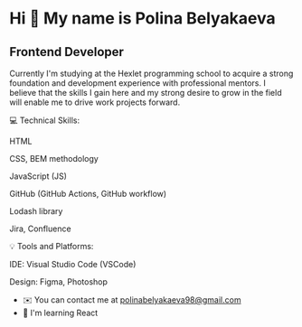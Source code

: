 Hi :wave: My name is Polina Belyakaeva
=========================================================================================================================================

Frontend Developer
------------------

Currently I'm studying at the Hexlet programming school to acquire a strong foundation and development experience with professional mentors. I believe that the skills I gain here and my strong desire to grow in the field will enable me to drive work projects forward.

:computer: Technical Skills:  

HTML  

CSS, BEM methodology  

JavaScript (JS)  

GitHub (GitHub Actions, GitHub workflow)  

Lodash library  

Jira, Confluence  

:bulb: Tools and Platforms:  

IDE: Visual Studio Code (VSCode)  

Design: Figma, Photoshop 

* ✉️  You can contact me at [polinabelyakaeva98@gmail.com](mailto:polinabelyakaeva98@gmail.com)
* 🧠  I'm learning React

